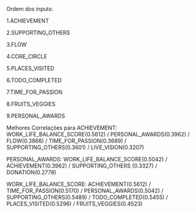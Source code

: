 Ordem dos inputs: 

1.ACHIEVEMENT

2.SUPPORTING_OTHERS

3.FLOW

4.CORE_CIRCLE

5.PLACES_VISITED

6.TODO_COMPLETED

7.TIME_FOR_PASSION

8.FRUITS_VEGGIES

9.PERSONAL_AWARDS


Melhores Correlações para ACHIEVEMENT: WORK_LIFE_BALANCE_SCORE(0.5612) / PERSONAL_AWARDS(0.3962) / FLOW(0.3866) / TIME_FOR_PASSION(0.3689) / SUPPORTING_OTHERS(0.3601) / LIVE_VISION(0.3207)

PERSONAL_AWARDS: WORK_LIFE_BALANCE_SCORE(0.5042) / ACHIEVEMENT(0.3962) / SUPPORTING_OTHERS (0.3327) / DONATION(0.2778)

WORK_LIFE_BALANCE_SCORE: ACHIEVEMENT(0.5612) / TIME_FOR_PASSION(0.5170) / PERSONAL_AWARDS(0.5042) / SUPPORTING_OTHERS(0.5489) / TODO_COMPLETED(0.5455) / PLACES_VISITED(0.5296) / FRUITS_VEGGIES(0.4523)

